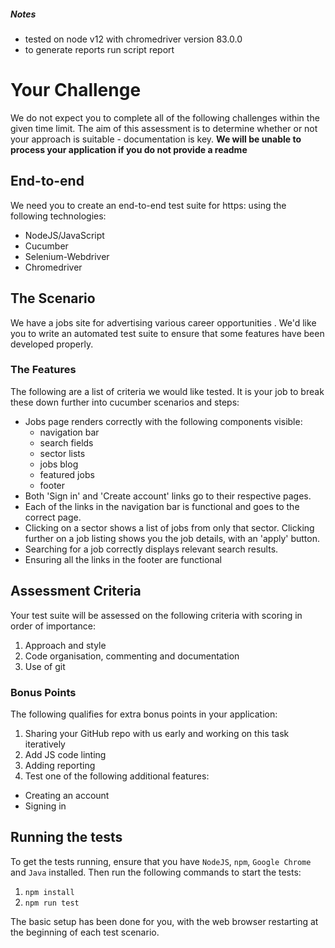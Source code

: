 ##### Notes
* tested on node v12 with chromedriver version 83.0.0
* to generate reports run script report

# 

# Your Challenge
We do not expect you to complete all of the following challenges within the given time limit. The aim of this assessment is to determine whether or not your approach is suitable - documentation is key. **We will be unable to process your application if you do not provide a readme**

## End-to-end
We need you to create an end-to-end test suite for https: using the following technologies:
 - NodeJS/JavaScript
 - Cucumber
 - Selenium-Webdriver
 - Chromedriver

## The Scenario
We have a jobs site for advertising various career opportunities . We'd like you to write an automated test suite to ensure that some features have been developed properly.

### The Features
The following are a list of criteria we would like tested. It is your job to break these down further into cucumber scenarios and steps:
 - Jobs page renders correctly with the following components visible:
    - navigation bar
    - search fields
    - sector lists
    - jobs blog
    - featured jobs
    - footer
 - Both 'Sign in' and 'Create account' links go to their respective pages.
 - Each of the links in the navigation bar is functional and goes to the correct page.
 - Clicking on a sector shows a list of jobs from only that sector. Clicking further on a job listing shows you the job details, with an 'apply' button.
 - Searching for a job correctly displays relevant search results.
 - Ensuring all the links in the footer are functional

## Assessment Criteria
Your test suite will be assessed on the following criteria with scoring in order of importance:

1. Approach and style
2. Code organisation, commenting and documentation
3. Use of git

### Bonus Points
The following qualifies for extra bonus points in your application:

1. Sharing your GitHub repo with us early and working on this task iteratively
2. Add JS code linting
3. Adding reporting
3. Test one of the following additional features:
  - Creating an account
  - Signing in

## Running the tests
To get the tests running, ensure that you have `NodeJS`, `npm`, `Google Chrome` and `Java` installed. Then run the following commands to start the tests:
1. `npm install`
2. `npm run test`

The basic setup has been done for you, with the web browser restarting at the beginning of each test scenario.
